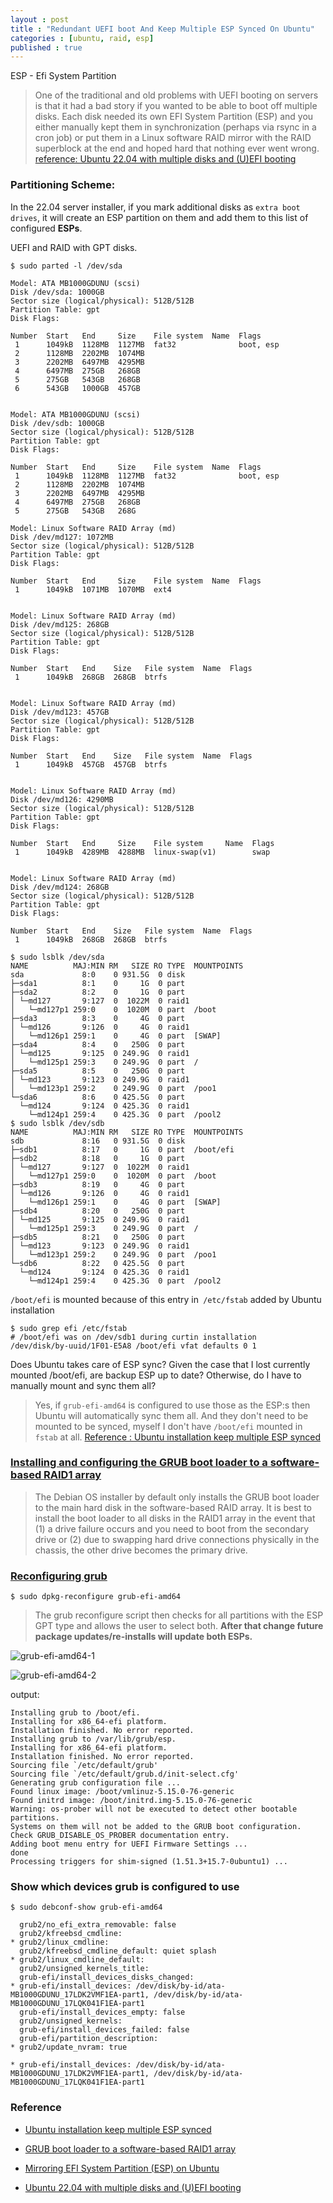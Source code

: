 ```yaml
---
layout : post
title : "Redundant UEFI boot And Keep Multiple ESP Synced On Ubuntu"
categories : [ubuntu, raid, esp]
published : true
---
```

ESP - Efi System Partition 

> One of the traditional and old problems with UEFI booting on servers is that it had a bad story if you wanted to be able to boot off multiple disks. Each disk needed its own EFI System Partition (ESP) and you either manually kept them in synchronization (perhaps via rsync in a cron job) or put them in a Linux software RAID mirror with the RAID superblock at the end and hoped hard that nothing ever went wrong. 
[reference: Ubuntu 22.04 with multiple disks and (U)EFI booting](https://utcc.utoronto.ca/~cks/space/blog/linux/Ubuntu2204MultiDiskUEFI)


### Partitioning Scheme:

In the 22.04 server installer, if you mark additional disks as `extra boot drives`, it will create an ESP partition on them and add them to this list of configured **ESPs**.

UEFI and RAID with GPT disks.

```shell
$ sudo parted -l /dev/sda

Model: ATA MB1000GDUNU (scsi)
Disk /dev/sda: 1000GB
Sector size (logical/physical): 512B/512B
Partition Table: gpt
Disk Flags: 

Number  Start   End     Size    File system  Name  Flags
 1      1049kB  1128MB  1127MB  fat32              boot, esp
 2      1128MB  2202MB  1074MB
 3      2202MB  6497MB  4295MB
 4      6497MB  275GB   268GB
 5      275GB   543GB   268GB
 6      543GB   1000GB  457GB


Model: ATA MB1000GDUNU (scsi)
Disk /dev/sdb: 1000GB
Sector size (logical/physical): 512B/512B
Partition Table: gpt
Disk Flags: 

Number  Start   End     Size    File system  Name  Flags
 1      1049kB  1128MB  1127MB  fat32              boot, esp
 2      1128MB  2202MB  1074MB
 3      2202MB  6497MB  4295MB
 4      6497MB  275GB   268GB
 5      275GB   543GB   268G
```

```
Model: Linux Software RAID Array (md)
Disk /dev/md127: 1072MB
Sector size (logical/physical): 512B/512B
Partition Table: gpt
Disk Flags: 

Number  Start   End     Size    File system  Name  Flags
 1      1049kB  1071MB  1070MB  ext4


Model: Linux Software RAID Array (md)
Disk /dev/md125: 268GB
Sector size (logical/physical): 512B/512B
Partition Table: gpt
Disk Flags: 

Number  Start   End    Size   File system  Name  Flags
 1      1049kB  268GB  268GB  btrfs


Model: Linux Software RAID Array (md)
Disk /dev/md123: 457GB
Sector size (logical/physical): 512B/512B
Partition Table: gpt
Disk Flags: 

Number  Start   End    Size   File system  Name  Flags
 1      1049kB  457GB  457GB  btrfs


Model: Linux Software RAID Array (md)
Disk /dev/md126: 4290MB
Sector size (logical/physical): 512B/512B
Partition Table: gpt
Disk Flags: 

Number  Start   End     Size    File system     Name  Flags
 1      1049kB  4289MB  4288MB  linux-swap(v1)        swap


Model: Linux Software RAID Array (md)
Disk /dev/md124: 268GB
Sector size (logical/physical): 512B/512B
Partition Table: gpt
Disk Flags: 

Number  Start   End    Size   File system  Name  Flags
 1      1049kB  268GB  268GB  btrfs
```



```
$ sudo lsblk /dev/sda
NAME          MAJ:MIN RM   SIZE RO TYPE  MOUNTPOINTS
sda             8:0    0 931.5G  0 disk  
├─sda1          8:1    0     1G  0 part  
├─sda2          8:2    0     1G  0 part  
│ └─md127       9:127  0  1022M  0 raid1 
│   └─md127p1 259:0    0  1020M  0 part  /boot
├─sda3          8:3    0     4G  0 part  
│ └─md126       9:126  0     4G  0 raid1 
│   └─md126p1 259:1    0     4G  0 part  [SWAP]
├─sda4          8:4    0   250G  0 part  
│ └─md125       9:125  0 249.9G  0 raid1 
│   └─md125p1 259:3    0 249.9G  0 part  /
├─sda5          8:5    0   250G  0 part  
│ └─md123       9:123  0 249.9G  0 raid1 
│   └─md123p1 259:2    0 249.9G  0 part  /poo1
└─sda6          8:6    0 425.5G  0 part  
  └─md124       9:124  0 425.3G  0 raid1 
    └─md124p1 259:4    0 425.3G  0 part  /pool2
$ sudo lsblk /dev/sdb
NAME          MAJ:MIN RM   SIZE RO TYPE  MOUNTPOINTS
sdb             8:16   0 931.5G  0 disk  
├─sdb1          8:17   0     1G  0 part  /boot/efi
├─sdb2          8:18   0     1G  0 part  
│ └─md127       9:127  0  1022M  0 raid1 
│   └─md127p1 259:0    0  1020M  0 part  /boot
├─sdb3          8:19   0     4G  0 part  
│ └─md126       9:126  0     4G  0 raid1 
│   └─md126p1 259:1    0     4G  0 part  [SWAP]
├─sdb4          8:20   0   250G  0 part  
│ └─md125       9:125  0 249.9G  0 raid1 
│   └─md125p1 259:3    0 249.9G  0 part  /
├─sdb5          8:21   0   250G  0 part  
│ └─md123       9:123  0 249.9G  0 raid1 
│   └─md123p1 259:2    0 249.9G  0 part  /poo1
└─sdb6          8:22   0 425.5G  0 part  
  └─md124       9:124  0 425.3G  0 raid1 
    └─md124p1 259:4    0 425.3G  0 part  /pool2
```


`/boot/efi` is mounted because of this entry in` /etc/fstab` added by Ubuntu installation

```shell
$ sudo grep efi /etc/fstab
# /boot/efi was on /dev/sdb1 during curtin installation
/dev/disk/by-uuid/1F01-E5A8 /boot/efi vfat defaults 0 1
```

Does Ubuntu takes care of ESP sync? Given the case that I lost currently mounted /boot/efi, are backup ESP up to date? Otherwise, do I have to manually mount and sync them all?

> Yes, if `grub-efi-amd64` is configured to use those as the ESP:s then Ubuntu will automatically sync them all. And they don't need to be mounted to be synced, myself I don't have `/boot/efi` mounted in `fstab` at all. [Reference : Ubuntu installation keep multiple ESP synced](https://unix.stackexchange.com/questions/719194/does-ubuntu-installation-keep-multiple-esp-synced-how-to-setup-etc-fstab-to-fa)



### [Installing and configuring the GRUB boot loader to a software-based RAID1 array](https://help.ggcircuit.com/knowledge/appendix-iii-install-the-grub-boot-loader)
> The Debian OS installer by default only installs the GRUB boot loader to the main hard disk in the software-based RAID array. It is best to install the boot loader to all disks in the RAID1 array in the event that (1) a drive failure occurs and you need to boot from the secondary drive or (2) due to swapping hard drive connections physically in the chassis, the other drive becomes the primary drive.



### [Reconfiguring grub](https://unix.stackexchange.com/questions/621942/mirroring-efi-system-partition-esp-on-ubuntu)
```shell
$ sudo dpkg-reconfigure grub-efi-amd64
```
> The grub reconfigure script then checks for all partitions with the ESP GPT type and allows the user to select both. **After that change future package updates/re-installs will update both ESPs.**


![grub-efi-amd64-1](/assets/img/blog/grub-efi-amd64_1.png)

![grub-efi-amd64-2](/assets/img/blog/grub-efi-amd64_2.png)


output:
```
Installing grub to /boot/efi.
Installing for x86_64-efi platform.
Installation finished. No error reported.
Installing grub to /var/lib/grub/esp.
Installing for x86_64-efi platform.
Installation finished. No error reported.
Sourcing file `/etc/default/grub'
Sourcing file `/etc/default/grub.d/init-select.cfg'
Generating grub configuration file ...
Found linux image: /boot/vmlinuz-5.15.0-76-generic
Found initrd image: /boot/initrd.img-5.15.0-76-generic
Warning: os-prober will not be executed to detect other bootable partitions.
Systems on them will not be added to the GRUB boot configuration.
Check GRUB_DISABLE_OS_PROBER documentation entry.
Adding boot menu entry for UEFI Firmware Settings ...
done
Processing triggers for shim-signed (1.51.3+15.7-0ubuntu1) ...
```

### Show which devices grub is configured to use 

```shell
$ sudo debconf-show grub-efi-amd64
```
```
  grub2/no_efi_extra_removable: false
  grub2/kfreebsd_cmdline:
* grub2/linux_cmdline:
  grub2/kfreebsd_cmdline_default: quiet splash
* grub2/linux_cmdline_default:
  grub2/unsigned_kernels_title:
  grub-efi/install_devices_disks_changed:
* grub-efi/install_devices: /dev/disk/by-id/ata-MB1000GDUNU_17LDK2VMF1EA-part1, /dev/disk/by-id/ata-MB1000GDUNU_17LQK041F1EA-part1
  grub-efi/install_devices_empty: false
  grub2/unsigned_kernels:
  grub-efi/install_devices_failed: false
  grub-efi/partition_description:
* grub2/update_nvram: true
```

```
* grub-efi/install_devices: /dev/disk/by-id/ata-MB1000GDUNU_17LDK2VMF1EA-part1, /dev/disk/by-id/ata-MB1000GDUNU_17LQK041F1EA-part1
```

### Reference

* [Ubuntu installation keep multiple ESP synced](https://unix.stackexchange.com/questions/719194/does-ubuntu-installation-keep-multiple-esp-synced-how-to-setup-etc-fstab-to-fa)

* [GRUB boot loader to a software-based RAID1 array](https://help.ggcircuit.com/knowledge/appendix-iii-install-the-grub-boot-loader)

* [Mirroring EFI System Partition (ESP) on Ubuntu](https://unix.stackexchange.com/questions/621942/mirroring-efi-system-partition-esp-on-ubuntu)

* [Ubuntu 22.04 with multiple disks and (U)EFI booting](https://utcc.utoronto.ca/~cks/space/blog/linux/Ubuntu2204MultiDiskUEFI?showcomments)













